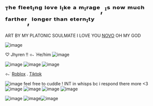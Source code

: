 # ᵀʰᵉ ᶠˡᵉᵉᵗᶦⁿᵍ ˡᵒᵛᵉ ˡᶦᵏᵉ ᵃ ᵐᶦʳᵃᵍᵉ, ᶦˢ ⁿᵒʷ ᵐᵘᶜʰ ᶠᵃʳᵗʰᵉʳ, ˡᵒⁿᵍᵉʳ ᵗʰᵃⁿ ᵉᵗᵉʳⁿᶦᵗʸ

ART BY MY PLATONIC SOULMATE I LOVE YOU [NOVO](https://github.com/pr3t7yP02er) OH MY GOD

![image](https://i.postimg.cc/nh4XqJcf/IMAG32.png)
  
♡ Jhyren !! ⟡˖ ࣪ He/him
![image](https://i.postimg.cc/W4wkX8ZX/image.png)

![image](https://pixels.crd.co/assets/images/gallery27/1cf42314.gif?v=99d3974e) ![image](https://64.media.tumblr.com/44cc6a6e0abea2c1760d153b960bbbf0/1cd8803307814ce8-fb/s400x600/8ce6fc2c86f5320d6f9e648224cc389bfeb45dd4.pnj) ![image](https://pixels.crd.co/assets/images/gallery27/1cf42314.gif?v=99d3974e)

⟡˖ ࣪ [Roblox](https://www.roblox.com/users/1529301192/profile) . [Tiktok](https://www.tiktok.com/@jhyyren?lang=en)

![image](https://i.postimg.cc/903tJ6Dj/image-removebg-preview-1.png) feel free to cuddle ! INT in whisps bc i respond there more <3 
  ![image](https://i.postimg.cc/xTX0SqT5/blinkies-Cafe-v-V.gif) ![image](https://i.postimg.cc/k45Ht1Gm/blinkies-Cafe-E1.gif) ![image](https://i.postimg.cc/GmGtZzcd/blinkies-Cafe-0-F.gif) ![image](https://i.postimg.cc/FzHG673X/blinkies-Cafe-9z.gif)

 ![image](https://64.media.tumblr.com/1f6a6a91ef8724cdf2ad2cd654e683eb/7875570a398ddf52-5f/s100x200/3d610a62fb91531fb1809b09ac99bd324abdf267.gifv) ![image](https://64.media.tumblr.com/333ec7d963d5f7fc74fd54c5d92f3697/3461ade0a7114c32-53/s500x750/efc10b7e4d01e5d6d7da2c63b7e4862382f17de8.pnj)![image](https://64.media.tumblr.com/1f6a6a91ef8724cdf2ad2cd654e683eb/7875570a398ddf52-5f/s100x200/3d610a62fb91531fb1809b09ac99bd324abdf267.gifv)
